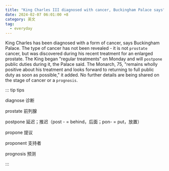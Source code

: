 ```yaml
---
title: "King Charles III diagnosed with cancer, Buckingham Palace says"
date: 2024-02-07 06:01:00 +8
category: 英文
tag:
  - everyday
---
```


King Charles has been diagnosed with a form of cancer, says Buckingham Palace. The type of cancer has not been revealed - it is not `prostate` cancer, but was discovered during his recent treatment for an enlarged prostate. The King began "regular treatments" on Monday and will `postpone` public duties during it, the Palace said. The Monarch, 75, "remains wholly positive about his treatment and looks forward to returning to full public duty as soon as possible," it added. No further details are being shared on the stage of cancer or a `prognosis`.

::: tip tips

diagnose 诊断

prostate 前列腺

postpone 延迟；推迟（post - = behind，后面；pon- = put，放置）

propone 提议

proponent 支持者

prognosis 预测

:::

